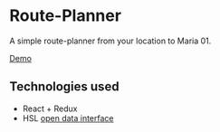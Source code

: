 # Route-Planner

A simple route-planner from your location to Maria 01.

[Demo](https://aapoleppanen.github.io/route-planner/)

## Technologies used

- React + Redux
- HSL [open data interface](https://www.hsl.fi/en/hsl/open-data)
